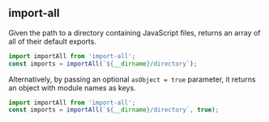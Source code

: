 import-all
----------

Given the path to a directory containing JavaScript files, returns an array of
all of their default exports.

```javascript
import importAll from 'import-all';
const imports = importAll(`${__dirname}/directory`);
```

Alternatively, by passing an optional `asObject = true` parameter, it returns 
an object with module names as keys.

```javascript
import importAll from 'import-all';
const imports = importAll(`${__dirname}/directory`, true);
```
